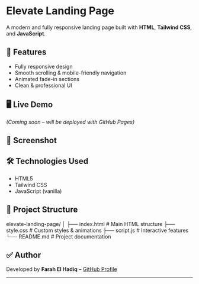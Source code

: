 # Elevate Landing Page

A modern and fully responsive landing page built with **HTML**, **Tailwind CSS**, and **JavaScript**.

## 🚀 Features
- Fully responsive design
- Smooth scrolling & mobile-friendly navigation
- Animated fade-in sections
- Clean & professional UI

## 🖥️ Live Demo
*(Coming soon – will be deployed with GitHub Pages)*

## 📸 Screenshot


## 🛠️ Technologies Used
- HTML5
- Tailwind CSS
- JavaScript (vanilla)

## 📂 Project Structure
elevate-landing-page/
│
├── index.html # Main HTML structure
├── style.css # Custom styles & animations
├── script.js # Interactive features
└── README.md # Project documentation

## ✅ Author
Developed by **Farah El Hadiq** – [GitHub Profile](https://github.com/Farahelhadiq)

---
